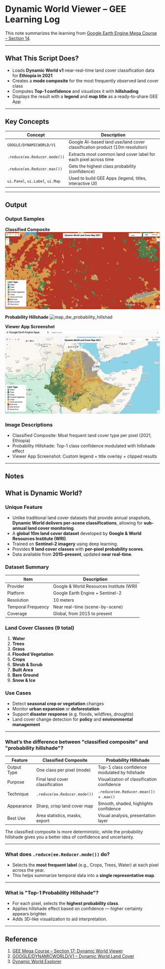 # Dynamic World Viewer – GEE Learning Log

This note summarizes the learning from [Google Earth Engine Mega Course – Section 14](https://www.udemy.com/course/google-earth-engine-gis-remote-sensing/learn/lecture/4266203).

---

## What This Script Does?

- Loads **Dynamic World v1** near-real-time land cover classification data for **Ethiopia in 2021**
- Creates a **mode composite** for the most frequently observed land cover class
- Computes **Top-1 confidence** and visualizes it with **hillshading**
- Displays the result with a **legend** and **map title** as a ready-to-share GEE App

---

## Key Concepts

| Concept               | Description                                                                 |
|-----------------------|-----------------------------------------------------------------------------|
| `GOOGLE/DYNAMICWORLD/V1` | Google AI-based land use/land cover classification product (10m resolution) |
| `.reduce(ee.Reducer.mode())` | Extracts most common land cover label for each pixel across time          |
| `.reduce(ee.Reducer.max())`  | Gets the highest class probability (confidence)                           |
| `ui.Panel`, `ui.Label`, `ui.Map` | Used to build GEE Apps (legend, titles, interactive UI)              |

---

## Output

### Output Samples

**Classified Composite**
![map_dw_classified_composite](map_dw_classified_composite_2021_ethiopia.png)

**Probability Hillshade**
![map_dw_probability_hillshad](map_dw_probability_hillshade_2021_ethiopia.png)

**Viewer App Screenshot**
![map_dw_viewerapp](map_dw_viewerapp_2021_ethiopia.png)

### Image Descriptions

- Classified Composite: Most frequent land cover type per pixel (2021, Ethiopia)
- Probability Hillshade: Top-1 class confidence modulated with hillshade effect
- Viewer App Screenshot: Custom legend + title overlay + clipped results

---

## Notes

## What is Dynamic World?

### Unique Feature

- Unlike traditional land cover datasets that provide annual snapshots, **Dynamic World delivers per-scene classifications**, allowing for **sub-annual land cover monitoring**.
- A **global 10m land cover dataset** developed by **Google & World Resources Institute (WRI)**.
- Trained on **Sentinel-2 imagery** using deep learning.
- Provides **9 land cover classes** with **per-pixel probability scores**.
- Data available from **2015–present**, updated **near real-time**.

### Dataset Summary

| Item               | Description                                              |
|--------------------|----------------------------------------------------------|
| Provider           | Google & World Resources Institute (WRI)                 |
| Platform           | Google Earth Engine + Sentinel-2                         |
| Resolution         | 10 meters                                                |
| Temporal Frequency | Near real-time (scene-by-scene)                          |
| Coverage           | Global, from 2015 to present                             |

### Land Cover Classes (9 total)

1. **Water**
2. **Trees**
3. **Grass**
4. **Flooded Vegetation**
5. **Crops**
6. **Shrub & Scrub**
7. **Built Area**
8. **Bare Ground**
9. **Snow & Ice**

### Use Cases

- Detect **seasonal crop or vegetation** changes
- Monitor **urban expansion** or **deforestation**
- Support **disaster response** (e.g. floods, wildfires, droughts)
- Land cover change detection for **policy** and **environmental management**

---

### What’s the difference between "classified composite" and "probability hillshade"?

| Feature     | Classified Composite            | Probability Hillshade                         |
| ----------- | ------------------------------- | --------------------------------------------- |
| Output Type | One class per pixel (mode)      | Top-1 class confidence modulated by hillshade |
| Purpose     | Final land cover classification | Visualization of classification confidence    |
| Technique   | `.reduce(ee.Reducer.mode())`    | `.reduce(ee.Reducer.mean())` + `.max()`       |
| Appearance  | Sharp, crisp land cover map     | Smooth, shaded, highlights confidence         |
| Best Use    | Area statistics, masks, export  | Visual analysis, presentation layer           |


The classified composite is more deterministic, while the probability hillshade gives you a better idea of confidence and uncertainty.

---

### What does `.reduce(ee.Reducer.mode())` do?

- Selects the **most frequent label** (e.g., Crops, Trees, Water) at each pixel across the year.
- This helps summarize temporal data into a **single representative map**.

---

### What is "Top-1 Probability Hillshade"?

- For each pixel, selects the **highest probability class**.
- Applies hillshade effect based on confidence — higher certainty appears brighter.
- Adds 3D-like visualization to aid interpretation.

---

## Reference

1. [GEE Mega Course – Section 17: Dynamic World Viewer](https://www.udemy.com/course/google-earth-engine-gis-remote-sensing/learn/lecture/4266203)
2. [GOOGLE/DYNAMICWORLD/V1 – Dynamic World Land Cover](https://developers.google.com/earth-engine/datasets/catalog/GOOGLE_DYNAMICWORLD_V1)
3. [Dynamic World Explorer](https://dynamicworld.app)

